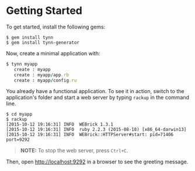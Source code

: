 # Getting Started

To get started, install the following gems:

```no-highlight
$ gem install tynn
$ gem install tynn-generator
```

Now, create a minimal application with:

```ruby
$ tynn myapp
   create : myapp
   create : myapp/app.rb
   create : myapp/config.ru
```

You already have a functional application. To see it in action, switch
to the application's folder and start a web server by typing `rackup`
in the command line.

```no-highlight
$ cd myapp
$ rackup
[2015-10-12 19:16:31] INFO  WEBrick 1.3.1
[2015-10-12 19:16:31] INFO  ruby 2.2.3 (2015-08-18) [x86_64-darwin13]
[2015-10-12 19:16:31] INFO  WEBrick::HTTPServer#start: pid=71406 port=9292
```

> **NOTE:** To stop the web server, press `Ctrl+C`.

Then, open <http://localhost:9292> in a browser to see the greeting message.

